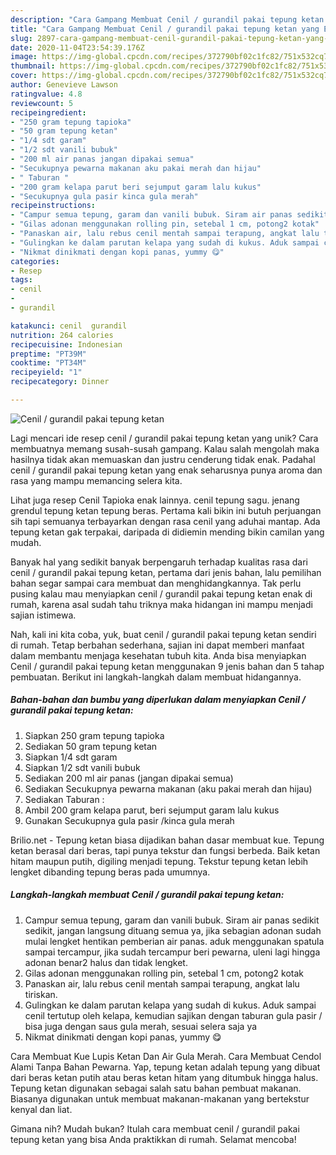 ```yaml
---
description: "Cara Gampang Membuat Cenil / gurandil pakai tepung ketan yang Enak"
title: "Cara Gampang Membuat Cenil / gurandil pakai tepung ketan yang Enak"
slug: 2897-cara-gampang-membuat-cenil-gurandil-pakai-tepung-ketan-yang-enak
date: 2020-11-04T23:54:39.176Z
image: https://img-global.cpcdn.com/recipes/372790bf02c1fc82/751x532cq70/cenil-gurandil-pakai-tepung-ketan-foto-resep-utama.jpg
thumbnail: https://img-global.cpcdn.com/recipes/372790bf02c1fc82/751x532cq70/cenil-gurandil-pakai-tepung-ketan-foto-resep-utama.jpg
cover: https://img-global.cpcdn.com/recipes/372790bf02c1fc82/751x532cq70/cenil-gurandil-pakai-tepung-ketan-foto-resep-utama.jpg
author: Genevieve Lawson
ratingvalue: 4.8
reviewcount: 5
recipeingredient:
- "250 gram tepung tapioka"
- "50 gram tepung ketan"
- "1/4 sdt garam"
- "1/2 sdt vanili bubuk"
- "200 ml air panas jangan dipakai semua"
- "Secukupnya pewarna makanan aku pakai merah dan hijau"
- " Taburan "
- "200 gram kelapa parut beri sejumput garam lalu kukus"
- "Secukupnya gula pasir kinca gula merah"
recipeinstructions:
- "Campur semua tepung, garam dan vanili bubuk. Siram air panas sedikit sedikit, jangan langsung dituang semua ya, jika sebagian adonan sudah mulai lengket hentikan pemberian air panas. aduk menggunakan spatula sampai tercampur, jika sudah tercampur beri pewarna, uleni lagi hingga adonan benar2 halus dan tidak lengket."
- "Gilas adonan menggunakan rolling pin, setebal 1 cm, potong2 kotak"
- "Panaskan air, lalu rebus cenil mentah sampai terapung, angkat lalu tiriskan."
- "Gulingkan ke dalam parutan kelapa yang sudah di kukus. Aduk sampai cenil tertutup oleh kelapa, kemudian sajikan dengan taburan gula pasir / bisa juga dengan saus gula merah, sesuai selera saja ya"
- "Nikmat dinikmati dengan kopi panas, yummy 😋"
categories:
- Resep
tags:
- cenil
- 
- gurandil

katakunci: cenil  gurandil 
nutrition: 264 calories
recipecuisine: Indonesian
preptime: "PT39M"
cooktime: "PT34M"
recipeyield: "1"
recipecategory: Dinner

---
```



![Cenil / gurandil pakai tepung ketan](https://img-global.cpcdn.com/recipes/372790bf02c1fc82/751x532cq70/cenil-gurandil-pakai-tepung-ketan-foto-resep-utama.jpg)

Lagi mencari ide resep cenil / gurandil pakai tepung ketan yang unik? Cara membuatnya memang susah-susah gampang. Kalau salah mengolah maka hasilnya tidak akan memuaskan dan justru cenderung tidak enak. Padahal cenil / gurandil pakai tepung ketan yang enak seharusnya punya aroma dan rasa yang mampu memancing selera kita.

Lihat juga resep Cenil Tapioka enak lainnya. cenil tepung sagu. jenang grendul tepung ketan tepung beras. Pertama kali bikin ini butuh perjuangan sih tapi semuanya terbayarkan dengan rasa cenil yang aduhai mantap. Ada tepung ketan gak terpakai, daripada di didiemin mending bikin camilan yang mudah.

Banyak hal yang sedikit banyak berpengaruh terhadap kualitas rasa dari cenil / gurandil pakai tepung ketan, pertama dari jenis bahan, lalu pemilihan bahan segar sampai cara membuat dan menghidangkannya. Tak perlu pusing kalau mau menyiapkan cenil / gurandil pakai tepung ketan enak di rumah, karena asal sudah tahu triknya maka hidangan ini mampu menjadi sajian istimewa.


Nah, kali ini kita coba, yuk, buat cenil / gurandil pakai tepung ketan sendiri di rumah. Tetap berbahan sederhana, sajian ini dapat memberi manfaat dalam membantu menjaga kesehatan tubuh kita. Anda bisa menyiapkan Cenil / gurandil pakai tepung ketan menggunakan 9 jenis bahan dan 5 tahap pembuatan. Berikut ini langkah-langkah dalam membuat hidangannya.

<!--inarticleads1-->

##### Bahan-bahan dan bumbu yang diperlukan dalam menyiapkan Cenil / gurandil pakai tepung ketan:

1. Siapkan 250 gram tepung tapioka
1. Sediakan 50 gram tepung ketan
1. Siapkan 1/4 sdt garam
1. Siapkan 1/2 sdt vanili bubuk
1. Sediakan 200 ml air panas (jangan dipakai semua)
1. Sediakan Secukupnya pewarna makanan (aku pakai merah dan hijau)
1. Sediakan  Taburan :
1. Ambil 200 gram kelapa parut, beri sejumput garam lalu kukus
1. Gunakan Secukupnya gula pasir /kinca gula merah


Brilio.net - Tepung ketan biasa dijadikan bahan dasar membuat kue. Tepung ketan berasal dari beras, tapi punya tekstur dan fungsi berbeda. Baik ketan hitam maupun putih, digiling menjadi tepung. Tekstur tepung ketan lebih lengket dibanding tepung beras pada umumnya. 

<!--inarticleads2-->

##### Langkah-langkah membuat Cenil / gurandil pakai tepung ketan:

1. Campur semua tepung, garam dan vanili bubuk. Siram air panas sedikit sedikit, jangan langsung dituang semua ya, jika sebagian adonan sudah mulai lengket hentikan pemberian air panas. aduk menggunakan spatula sampai tercampur, jika sudah tercampur beri pewarna, uleni lagi hingga adonan benar2 halus dan tidak lengket.
1. Gilas adonan menggunakan rolling pin, setebal 1 cm, potong2 kotak
1. Panaskan air, lalu rebus cenil mentah sampai terapung, angkat lalu tiriskan.
1. Gulingkan ke dalam parutan kelapa yang sudah di kukus. Aduk sampai cenil tertutup oleh kelapa, kemudian sajikan dengan taburan gula pasir / bisa juga dengan saus gula merah, sesuai selera saja ya
1. Nikmat dinikmati dengan kopi panas, yummy 😋


Cara Membuat Kue Lupis Ketan Dan Air Gula Merah. Cara Membuat Cendol Alami Tanpa Bahan Pewarna. Yap, tepung ketan adalah tepung yang dibuat dari beras ketan putih atau beras ketan hitam yang ditumbuk hingga halus. Tepung ketan digunakan sebagai salah satu bahan pembuat makanan. Biasanya digunakan untuk membuat makanan-makanan yang bertekstur kenyal dan liat. 

Gimana nih? Mudah bukan? Itulah cara membuat cenil / gurandil pakai tepung ketan yang bisa Anda praktikkan di rumah. Selamat mencoba!
